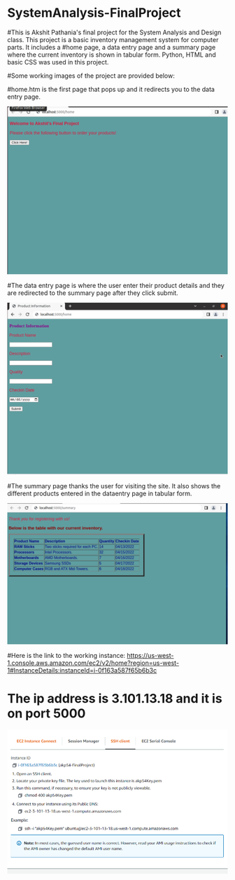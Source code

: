 # SystemAnalysis-FinalProject

#This is Akshit Pathania's final project for the System Analysis and Design class. This project is a basic inventory management system for computer parts. It includes a #home page, a data entry page and a summary page where the current inventory is shown in tabular form. Python, HTML and basic CSS was used in this project.

#Some working images of the project are provided below:

#home.htm is the first page that pops up and it redirects you to the data entry page.

![home](home.PNG)


#The data entry page is where the user enter their product details and they are redirected to the summary page after they click submit.

![dataentry](dataentry.PNG)

#The summary page thanks the user for visiting the site. It also shows the different products entered in the dataentry page in tabular form.

![summary](summary.PNG)

#Here is the link to the working instance: https://us-west-1.console.aws.amazon.com/ec2/v2/home?region=us-west-1#InstanceDetails:instanceId=i-0f163a587f65b6b3c
# The ip address is 3.101.13.18 and it is on port 5000

![aws](aws.png)

